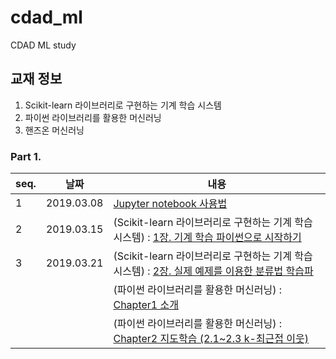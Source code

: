 # cdad_ml
CDAD ML study

## 교재 정보
1. Scikit-learn 라이브러리로 구현하는 기계 학습 시스템
2. 파이썬 라이브러리를 활용한 머신러닝
3. 핸즈온 머신러닝

### Part 1.
|seq.|    날짜        |     내용                                                                                      
|----| ---------|----------------------------------------------
|  1 |2019.03.08| [Jupyter notebook 사용법](https://github.com/cdad_ml/blob/master/Jupyter%20notebook.ipynb) 
|  2 |2019.03.15|(Scikit-learn 라이브러리로 구현하는 기계 학습 시스템)  : [1장. 기계 학습 파이썬으로 시작하기](https://github.com/cdad_ml/blob/master/building_ml_systems_with_python/Ch01_Getting_Started_with_Python_Machine_Learning.ipynb)
|  3 |2019.03.21|(Scikit-learn 라이브러리로 구현하는 기계 학습 시스템)  : [2장. 실제 예제를 이용한 분류법 학습파](https://github.com/cdad_ml/blob/master/building_ml_systems_with_python/Ch02_Classification.ipynb)
|    |          |(파이썬 라이브러리를 활용한 머신러닝)   : [Chapter1 소개](https://github.com/cdad_ml/blob/master/introduction_to_ml_with_python/01-introduction.ipynb)
|    |          |(파이썬 라이브러리를 활용한 머신러닝)   : [Chapter2 지도학습 (2.1~2.3 k-최근접 이웃)](https://github.com/cdad_ml/blob/master/introduction_to_ml_with_python/02-supervised-learning.ipynb)
